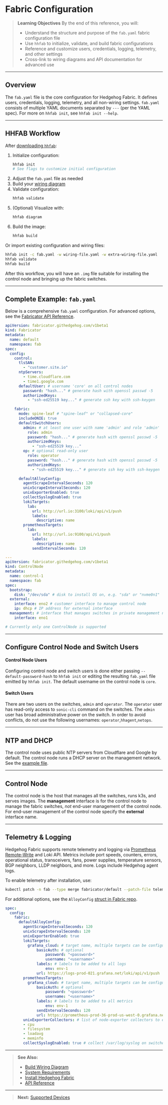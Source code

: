 <!-- Diátaxis: Reference -->

# Fabric Configuration

> **Learning Objectives**
> By the end of this reference, you will:
> - Understand the structure and purpose of the `fab.yaml` fabric configuration file
> - Use `hhfab` to initialize, validate, and build fabric configurations
> - Reference and customize users, credentials, logging, telemetry, and other settings
> - Cross-link to wiring diagrams and API documentation for advanced use

---

## Overview

The `fab.yaml` file is the core configuration for Hedgehog Fabric. It defines users, credentials, logging, telemetry, and all non-wiring settings. `fab.yaml` consists of multiple YAML documents separated by `---` (per the YAML spec). For more on `hhfab init`, see `hhfab init --help`.

---

## HHFAB Workflow

After [downloading `hhfab`](../getting-started/download.md):

1. Initialize configuration:
    ```sh
    hhfab init
    # See flags to customize initial configuration
    ```
2. Adjust the `fab.yaml` file as needed
3. Build your [wiring diagram](build-wiring.md)
4. Validate configuration:
    ```sh
    hhfab validate
    ```
5. (Optional) Visualize with:
    ```sh
    hhfab diagram
    ```
6. Build the image:
    ```sh
    hhfab build
    ```

Or import existing configuration and wiring files:

```sh
hhfab init -c fab.yaml -w wiring-file.yaml -w extra-wiring-file.yaml
hhfab validate
hhfab build
```

After this workflow, you will have an `.img` file suitable for installing the control node and bringing up the fabric switches.

---

## Complete Example: `fab.yaml`

Below is a comprehensive `fab.yaml` configuration. For advanced options, see the [Fabricator API Reference](../../reference/include-fab-api/).

```yaml
apiVersion: fabricator.githedgehog.com/v1beta1
kind: Fabricator
metadata:
  name: default
  namespace: fab
spec:
  config:
    control:
      tlsSAN:
        - "customer.site.io"
      ntpServers:
        - time.cloudflare.com
        - time1.google.com
      defaultUser: # username 'core' on all control nodes
        password: "hash..." # generate hash with openssl passwd -5
        authorizedKeys:
          - "ssh-ed25519 key..." # generate ssh key with ssh-keygen

    fabric:
      mode: spine-leaf # "spine-leaf" or "collapsed-core"
      includeONIE: true
      defaultSwitchUsers:
        admin: # at least one user with name 'admin' and role 'admin'
          role: admin
          password: "hash..." # generate hash with openssl passwd -5
          authorizedKeys:
            - "ssh-ed25519 key..."
        op: # optional read-only user
          role: operator
          password: "hash..." # generate hash with openssl passwd -5
          authorizedKeys:
            - "ssh-ed25519 key..." # generate ssh key with ssh-keygen

      defaultAlloyConfig:
        agentScrapeIntervalSeconds: 120
        unixScrapeIntervalSeconds: 120
        unixExporterEnabled: true
        collectSyslogEnabled: true
        lokiTargets:
          lab:
            url: http://url.io:3100/loki/api/v1/push
            labels:
              descriptive: name
        prometheusTargets:
          lab:
            url: http://url.io:9100/api/v1/push
            labels:
              descriptive: name
            sendIntervalSeconds: 120

---
apiVersion: fabricator.githedgehog.com/v1beta1
kind: ControlNode
metadata:
  name: control-1
  namespace: fab
spec:
  bootstrap:
    disk: "/dev/sda" # disk to install OS on, e.g. "sda" or "nvme0n1"
  external:
    interface: eno2 # customer interface to manage control node
    ip: dhcp # IP address for external interface
  management: # interface that manages switches in private management network
    interface: eno1

# Currently only one ControlNode is supported
```

---

## Configure Control Node and Switch Users

#### Control Node Users
Configuring control node and switch users is done either passing 
`--default-password-hash` to `hhfab init` or editing the resulting `fab.yaml` 
file emitted by `hhfab init`.  The default username on the control node is
`core`.

#### Switch Users
There are two users on the switches, `admin` and `operator`. The `operator` user has
read-only access to `sonic-cli` command on the switches. The `admin` user has
broad administrative power on the switch. 
In order to avoid conflicts, do not use the following usernames: `operator`,`hhagent`,`netops`.

---

## NTP and DHCP
The control node uses public NTP servers from Cloudflare and Google by default.
The control node runs a DHCP server on the management network. See the [example
file](#complete-example-file).

---

## Control Node
The control node is the host that manages all the switches, runs k3s, and serves images. 
The **management** interface is for the control node to manage the fabric 
switches, *not* end-user management of the control node. For end-user 
management of the control node specify the **external** interface name.

---

## Telemetry & Logging

Hedgehog Fabric supports remote telemetry and logging via [Prometheus Remote-Write](https://prometheus.io/docs/specs/prw/remote_write_spec/) and Loki API. Metrics include port speeds, counters, errors, operational status, transceivers, fans, power supplies, temperature sensors, BGP neighbors, LLDP neighbors, and more. Logs include Hedgehog agent logs.

To enable telemetry after installation, use:

```sh
kubectl patch -n fab --type merge fabricator/default --patch-file telemetry.yaml
```

For additional options, see the `AlloyConfig` [struct in Fabric repo](https://github.com/githedgehog/fabric/blob/master/api/meta/alloy.go).

```yaml
spec:
  config:
    fabric:
      defaultAlloyConfig:
        agentScrapeIntervalSeconds: 120
        unixScrapeIntervalSeconds: 120
        unixExporterEnabled: true
        lokiTargets:
          grafana_cloud: # target name, multiple targets can be configured
              basicAuth: # optional
                  password: "<password>"
                  username: "<username>"
              labels: # labels to be added to all logs
                  env: env-1
              url: https://logs-prod-021.grafana.net/loki/api/v1/push
        prometheusTargets:
          grafana_cloud: # target name, multiple targets can be configured
              basicAuth: # optional
                  password: "<password>"
                  username: "<username>"
              labels: # labels to be added to all metrics
                  env: env-1
              sendIntervalSeconds: 120
              url: https://prometheus-prod-36-prod-us-west-0.grafana.net/api/prom/push
        unixExporterCollectors: # list of node-exporter collectors to enable, https://grafana.com/docs/alloy/latest/reference/components/prometheus.exporter.unix/#collectors-list
        - cpu
        - filesystem
        - loadavg
        - meminfo
        collectSyslogEnabled: true # collect /var/log/syslog on switches and forward to the lokiTargets
```

---

> **See Also:**
> - [Build Wiring Diagram](./build-wiring.md)
> - [System Requirements](./requirements.md)
> - [Install Hedgehog Fabric](./install.md)
> - [API Reference](../../reference/include-fab-api/)

---

> **Next:** [Supported Devices](./supported-devices.md)
